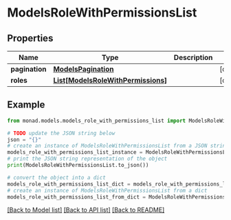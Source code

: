 # ModelsRoleWithPermissionsList


## Properties

Name | Type | Description | Notes
------------ | ------------- | ------------- | -------------
**pagination** | [**ModelsPagination**](ModelsPagination.md) |  | [optional] 
**roles** | [**List[ModelsRoleWithPermissions]**](ModelsRoleWithPermissions.md) |  | [optional] 

## Example

```python
from monad.models.models_role_with_permissions_list import ModelsRoleWithPermissionsList

# TODO update the JSON string below
json = "{}"
# create an instance of ModelsRoleWithPermissionsList from a JSON string
models_role_with_permissions_list_instance = ModelsRoleWithPermissionsList.from_json(json)
# print the JSON string representation of the object
print(ModelsRoleWithPermissionsList.to_json())

# convert the object into a dict
models_role_with_permissions_list_dict = models_role_with_permissions_list_instance.to_dict()
# create an instance of ModelsRoleWithPermissionsList from a dict
models_role_with_permissions_list_from_dict = ModelsRoleWithPermissionsList.from_dict(models_role_with_permissions_list_dict)
```
[[Back to Model list]](../README.md#documentation-for-models) [[Back to API list]](../README.md#documentation-for-api-endpoints) [[Back to README]](../README.md)


